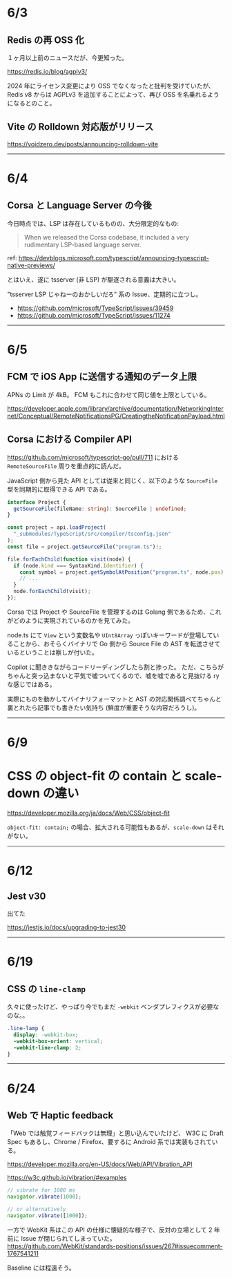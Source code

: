 # 6/3

## Redis の再 OSS 化

１ヶ月以上前のニュースだが、今更知った。

https://redis.io/blog/agplv3/

2024 年にライセンス変更により OSS でなくなったと批判を受けていたが、Redis v8 からは AGPLv3 を追加することによって、再び OSS を名乗れるようになるとのこと。

## Vite の Rolldown 対応版がリリース

https://voidzero.dev/posts/announcing-rolldown-vite

---

# 6/4

## Corsa と Language Server の今後

今日時点では、LSP は存在しているものの、大分限定的なもの:

> When we released the Corsa codebase, it included a very rudimentary LSP-based language server.

ref: https://devblogs.microsoft.com/typescript/announcing-typescript-native-previews/

とはいえ、遂に tsserver (非 LSP) が駆逐される意義は大きい。

"tsserver LSP じゃねーのおかしいだろ" 系の Issue、定期的に立つし。

- https://github.com/microsoft/TypeScript/issues/39459
- https://github.com/microsoft/TypeScript/issues/11274

---

# 6/5

## FCM で iOS App に送信する通知のデータ上限

APNs の Limit が 4kB。 FCM もこれに合わせて同じ値を上限としている。

https://developer.apple.com/library/archive/documentation/NetworkingInternet/Conceptual/RemoteNotificationsPG/CreatingtheNotificationPayload.html

## Corsa における Compiler API

https://github.com/microsoft/typescript-go/pull/711 における `RemoteSourceFile` 周りを重点的に読んだ。

JavaScript 側から見た API としては従来と同じく、以下のような `SourceFile` 型を同期的に取得できる API である。

```ts
interface Project {
  getSourceFile(fileName: string): SourceFile | undefined;
}
```

```ts
const project = api.loadProject(
  "_submodules/TypeScript/src/compiler/tsconfig.json"
);
const file = project.getSourceFile("program.ts")!;

file.forEachChild(function visit(node) {
  if (node.kind === SyntaxKind.Identifier) {
    const symbol = project.getSymbolAtPosition("program.ts", node.pos);
    // ...
  }
  node.forEachChild(visit);
});
```

Corsa では Project や SourceFile を管理するのは Golang 側であるため、これがどのように実現されているのかを見てみた。

node.ts にて `View` という変数名や `UInt8Array` っぽいキーワードが登場していることから、おそらくバイナリで Go 側から Source File の AST を転送させているということは察しが付いた。

Copilot に聞ききながらコードリーディングしたら割と捗った。
ただ、こちらがちゃんと突っ込まないと平気で嘘ついてくるので、嘘を嘘であると見抜ける ry な感じではある。

実際にものを動かしてバイナリフォーマットと AST の対応関係調べてちゃんと裏とれたら記事でも書きたい気持ち (鮮度が重要そうな内容だろうし)。

---

# 6/9

# CSS の object-fit の contain と scale-down の違い

https://developer.mozilla.org/ja/docs/Web/CSS/object-fit

`object-fit: contain;` の場合、拡大される可能性もあるが、`scale-down` はそれがない。

---

# 6/12

## Jest v30

出てた

https://jestjs.io/docs/upgrading-to-jest30

---

# 6/19

## CSS の `line-clamp`

久々に使ったけど、やっぱり今でもまだ `-webkit` ベンダプレフィクスが必要なのな。。

```css
.line-lamp {
  display: -webkit-box;
  -webkit-box-orient: vertical;
  -webkit-line-clamp: 2;
}
```

---

# 6/24

## Web で Haptic feedback

「Web では触覚フィードバックは無理」と思い込んでいたけど、 W3C に Draft Spec もあるし、Chrome / Firefox、要するに Android 系では実装もされている。

https://developer.mozilla.org/en-US/docs/Web/API/Vibration_API

https://w3c.github.io/vibration/#examples

```js
// vibrate for 1000 ms
navigator.vibrate(1000);

// or alternatively
navigator.vibrate([1000]);
```

一方で WebKit 系はこの API の仕様に懐疑的な様子で、反対の立場として 2 年前に Issue が閉じられてしまっていた。
https://github.com/WebKit/standards-positions/issues/267#issuecomment-1767541211

Baseline には程遠そう。
